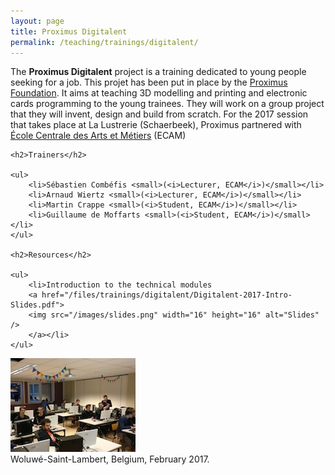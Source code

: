 ```yaml
---
layout: page
title: Proximus Digitalent
permalink: /teaching/trainings/digitalent/
---
```


<div class="page-col-wrapper">
  <div class="page-col page-col-1">
    <p>The <b>Proximus Digitalent</b> project is a training dedicated to young
    people seeking for a job. This projet has been put in place by the 
    <a href="https://www.proximus.com/en/foundation#title-1">Proximus
    Foundation</a>. It aims at teaching 3D modelling and printing and electronic
    cards programming to the young trainees. They will work on a group project
    that they will invent, design and build from scratch. For the 2017 session
    that takes place at La Lustrerie (Schaerbeek), Proximus partnered with
    <a href="http://www.vinci.be/fr-be/ecam">École Centrale des Arts et
    Métiers</a> (ECAM)</p>

    <h2>Trainers</h2>

    <ul>
        <li>Sébastien Combéfis <small>(<i>Lecturer, ECAM</i>)</small></li>
        <li>Arnaud Wiertz <small>(<i>Lecturer, ECAM</i>)</small></li>
        <li>Martin Crappe <small>(<i>Student, ECAM</i>)</small></li>
        <li>Guillaume de Moffarts <small>(<i>Student, ECAM</i>)</small></li>
    </ul>

    <h2>Resources</h2>

    <ul>
        <li>Introduction to the technical modules
        <a href="/files/trainings/digitalent/Digitalent-2017-Intro-Slides.pdf">
        <img src="/images/slides.png" width="16" height="16" alt="Slides" />
        </a></li>
    </ul>
  </div>
  <div class="page-col page-col-2">
    <p><img src="/images/woluwe-saint-lambert.jpg"
    alt="Woluwé-Saint-Lambert, Belgium, February 2017." width="200"
    height="150" /><br />Woluwé-Saint-Lambert, Belgium, February 2017.</p>
  </div>
</div>
